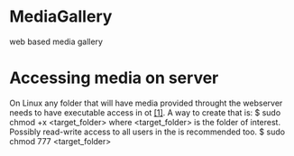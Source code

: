 # MediaGallery
web based media gallery

# Accessing media on server
On Linux any folder that will have media provided throught the webserver needs to have executable access in ot [[1]](https://askubuntu.com/questions/688538/how-to-allow-apache-to-access-another-directory-ouside-html-www). A way to create that is:
$ sudo chmod +x <target_folder>
where <target_folder> is the folder of interest.
Possibly read-write access to all users in the <target-folder> is recommended too.
$ sudo chmod 777 <target_folder>